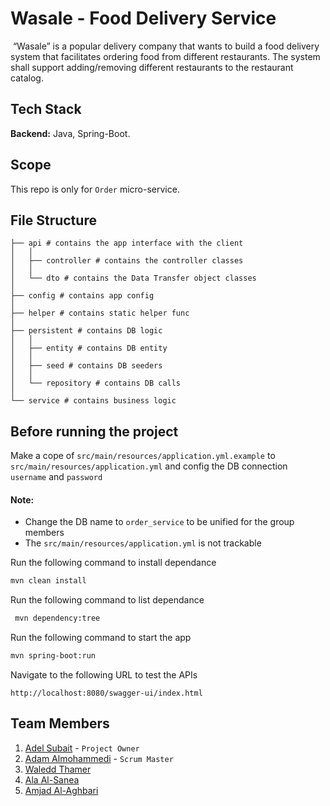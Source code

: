 # Wasale - ‭Food Delivery Service‬

‭ “Wasale” is a popular delivery company that wants to build a food delivery system that facilitates‬
‭ordering food from different restaurants. The system shall support adding/removing different‬
‭restaurants to the restaurant catalog.‬

## Tech Stack

**Backend:** Java, Spring-Boot.

## Scope

This repo is only for `Order` micro-service.

## File Structure

```
├── api # contains the app interface with the client
│   │
│   ├── controller # contains the controller classes
│   │
│   └── dto # contains the Data Transfer object classes
│
├── config # contains app config
│ 
├── helper # contains static helper func
│
├── persistent # contains DB logic
│   │
│   ├── entity # contains DB entity
│   │  
│   ├── seed # contains DB seeders
│   │
│   └── repository # contains DB calls
│
└── service # contains business logic
```

## Before running the project

Make a cope of `src/main/resources/application.yml.example` to `src/main/resources/application.yml` and config the DB connection `username` and `password`

#### Note:
- Change the DB name to `order_service` to be unified for the group members
- The `src/main/resources/application.yml` is not trackable

Run the following command to install dependance  
```bash
mvn clean install
```
Run the following command to list dependance  
```bash
 mvn dependency:tree
```
Run the following command to start the app
```bash
mvn spring-boot:run
```
Navigate to the following URL to test the APIs
```
http://localhost:8080/swagger-ui/index.html
```


## Team Members

1. [Adel Subait](https://github.com/ahdel) - `Project Owner`
2. [Adam Almohammedi](https://github.com/Eng-Adam-Almohammedi) - `Scrum Master`
3. [Waledd Thamer](https://github.com/waleedthamer)
4. [Ala Al-Sanea](https://github.com/Ala-Alsanea)
5. [Amjad Al-Aghbari](https://github.com/amjadfqs)
